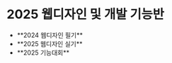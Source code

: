 
<h1>2025 웹디자인 및 개발 기능반</h1>
<ul>
  <li>**2024 웹디자인 필기**</li>
  <li>**2025 웹디자인 실기**</li>
  <li>**2025 기능대회**</li>
</ul>
